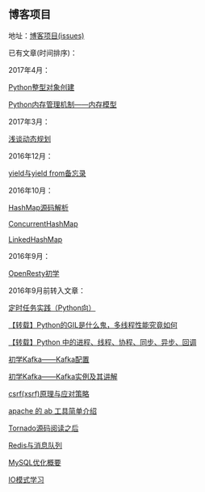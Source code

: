 ## 博客项目

地址：[博客项目(issues)](https://github.com/BingLau7/blog/issues)

已有文章(时间排序)：

2017年4月：

[Python整型对象创建](https://github.com/BingLau7/blog/issues/19)

[Python内存管理机制——内存模型](https://github.com/BingLau7/blog/issues/18)

2017年3月：

[浅谈动态规划](https://github.com/BingLau7/blog/issues/17)

2016年12月：

[yield与yield from备忘录](https://github.com/BingLau7/blog/issues/16)

2016年10月：

[HashMap源码解析](https://github.com/BingLau7/blog/issues/13)

[ConcurrentHashMap](https://github.com/BingLau7/blog/issues/14)

[LinkedHashMap](https://github.com/BingLau7/blog/issues/15)

2016年9月：

[OpenResty初学](https://github.com/BingLau7/blog/issues/12)

2016年9月前转入文章：

[定时任务实践（Python向）](https://github.com/BingLau7/blog/issues/11)

[【转载】Python的GIL是什么鬼，多线程性能究竟如何](https://github.com/BingLau7/blog/issues/10)

[【转载】Python 中的进程、线程、协程、同步、异步、回调](https://github.com/BingLau7/blog/issues/9)

[初学Kafka——Kafka配置](https://github.com/BingLau7/blog/issues/8)

[初学Kafka——Kafka实例及其讲解](https://github.com/BingLau7/blog/issues/8)

[csrf(xsrf)原理与应对策略](https://github.com/BingLau7/blog/issues/8)

[apache 的 ab 工具简单介绍](https://github.com/BingLau7/blog/issues/8)

[Tornado源码阅读之后](https://github.com/BingLau7/blog/issues/8)

[Redis与消息队列](https://github.com/BingLau7/blog/issues/8)

[MySQL优化概要](https://github.com/BingLau7/blog/issues/8)

[IO模式学习](https://github.com/BingLau7/blog/issues/8)
